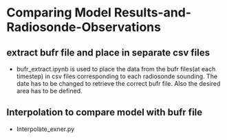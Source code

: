 # Comparing Model Results-and-Radiosonde-Observations

## extract bufr file and place in separate csv files

- bufr_extract.ipynb is used to place the data from the bufr files(at each timestep) in csv files corresponding to each radiosonde sounding. The date has to be changed to retrieve the correct bufr file. Also the desired area has to be defined.

## Interpolation to compare model with bufr file

- Interpolate_exner.py 
